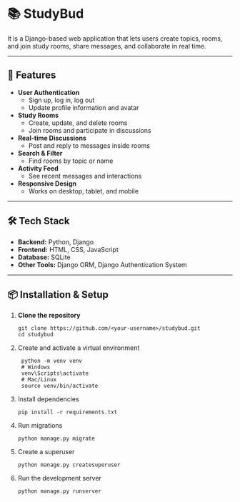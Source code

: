 # 📚 StudyBud

It is a Django-based web application that lets users create topics, rooms, and join study rooms, share messages, and collaborate in real time.  

---

## 🚀 Features

- **User Authentication**
  - Sign up, log in, log out
  - Update profile information and avatar
- **Study Rooms**
  - Create, update, and delete rooms
  - Join rooms and participate in discussions
- **Real-time Discussions**
  - Post and reply to messages inside rooms
- **Search & Filter**
  - Find rooms by topic or name
- **Activity Feed**
  - See recent messages and interactions
- **Responsive Design**
  - Works on desktop, tablet, and mobile

---

## 🛠 Tech Stack

- **Backend:** Python, Django
- **Frontend:** HTML, CSS, JavaScript
- **Database:** SQLite 
- **Other Tools:** Django ORM, Django Authentication System

---

## 📦 Installation & Setup

1. **Clone the repository**
   ```
   git clone https://github.com/<your-username>/studybud.git
   cd studybud

   ```
2. Create and activate a virtual environment
   ```
    python -m venv venv
    # Windows
    venv\Scripts\activate
    # Mac/Linux
    source venv/bin/activate
   ```
3. Install dependencies
   ```
   pip install -r requirements.txt
   ```
4. Run migrations
   ```
   python manage.py migrate
   ```
5. Create a superuser
   ```
   python manage.py createsuperuser
   ```
6. Run the development server
   ```
   python manage.py runserver
   ```
   

